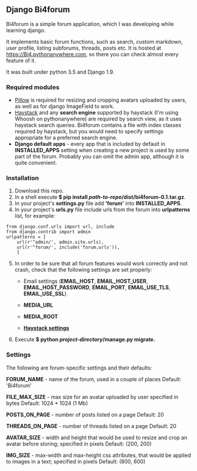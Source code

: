 ## Django Bi4forum
Bi4forum is a simple forum application, which I was developing while learning django.

It implements basic forum functions, such as search, custom markdown, user profile, listing subforums, threads, posts etc.
It is hosted at https://Bi4.pythonanywhere.com, so there you can check almost every feature of it.

It was built under python 3.5 and Django 1.9.

### Required modules
* [Pillow](https://pillow.readthedocs.io/) is required for resizing and cropping avatars uploaded by users,
as well as for django ImageField to work.
* [Haystack](http://haystacksearch.org/) and any **search engine** supported by haystack (I'm using Whoosh on pythonanywhere)
are required by search view, as it uses haystack search queries. Bi4forum contains a file with index classes required by haystack,
but you would need to specify settings appropriate for a preferred search engine.
* **Django default apps** - every app that is included by default in **INSTALLED_APPS** setting when creating a new project
is used by some part of the forum. Probably you can omit the admin app, although it is quite convenient.

### Installation
1. Download this repo.
2. In a shell execute **$ pip install *path-to-repo*/dist/bi4forum-0.1.tar.gz**.
3. In your project's **settings.py** file add **'forum'** into **INSTALLED_APPS**.
4. In your project's **urls.py** file include urls from the forum into **urlpatterns** list, for example:
```
from django.conf.urls import url, include
from django.contrib import admin
urlpatterns = [
    url(r'^admin/', admin.site.urls),
    url(r'^forum/', include('forum.urls')),
    ]
```
5. In order to be sure that all forum features would work correctly and not crash, check that the following settings
 are set properly:
   * Email settings (**EMAIL_HOST**, **EMAIL_HOST_USER**, **EMAIL_HOST_PASSWORD**, **EMAIL_PORT**, **EMAIL_USE_TLS**, **EMAIL_USE_SSL**)

   * **MEDIA_URL**
   * **MEDIA_ROOT**
   * **[Haystack settings](http://django-haystack.readthedocs.io/en/v2.5.0/settings.html)**
6. Execute **$ python *project-directory*/manage.py migrate.**

### Settings
The following are forum-specific settings and their defaults:

**FORUM_NAME** - name of the forum, used in a couple of places
    Default: 'Bi4forum'

**FILE_MAX_SIZE** - max size for an avatar uploaded by user specified in bytes
    Default: 1024 * 1024 (1 Mb)

**POSTS_ON_PAGE** - number of posts listed on a page
    Default: 20

**THREADS_ON_PAGE** - number of threads listed on a page
    Default: 20

**AVATAR_SIZE** - width and height that would be used to resize and crop an avatar before storing; specified in pixels
    Default: (200, 200)

**IMG_SIZE** - max-width and max-height css attributes, that would be applied to images in a text; specified in pixels
    Default: (800, 600)






